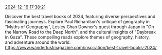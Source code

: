 [2024-12-16 17:38:21](https://mstdn.social/@hill_wanderer/113663718286935874)

Discover the best travel books of 2024, featuring diverse perspectives and fascinating journeys. Explore Paul Richardson&#39;s critique of geography in &quot;Myths of Geography&quot;, Lesley Chan Downer&#39;s quest through Japan in &quot;On the Narrow Road to the Deep North&quot;, and the cultural insights of &quot;Daybreak in Gaza&quot;. These compelling reads explore themes of geography, history, and adventure around the world. <a href="https://www.wanderlustmagazine.com/inspiration/best-travel-books-2024/" target="_blank" rel="nofollow noopener noreferrer" translate="no">https://www.wanderlustmagazine.com/inspiration/best-travel-books-2024/</a>